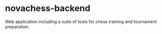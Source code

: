 # novachess-backend
Web application including a suite of tools for chess training and tournament preparation.
